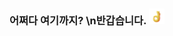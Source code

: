 ### 어쩌다 여기까지? \n반갑습니다. <img src="https://github.com/soduma/soduma/blob/main/giphy.gif?raw=true" width="25px">

<!---
soduma/soduma is a ✨ special ✨ repository because its `README.md` (this file) appears on your GitHub profile.
You can click the Preview link to take a look at your changes.
--->

